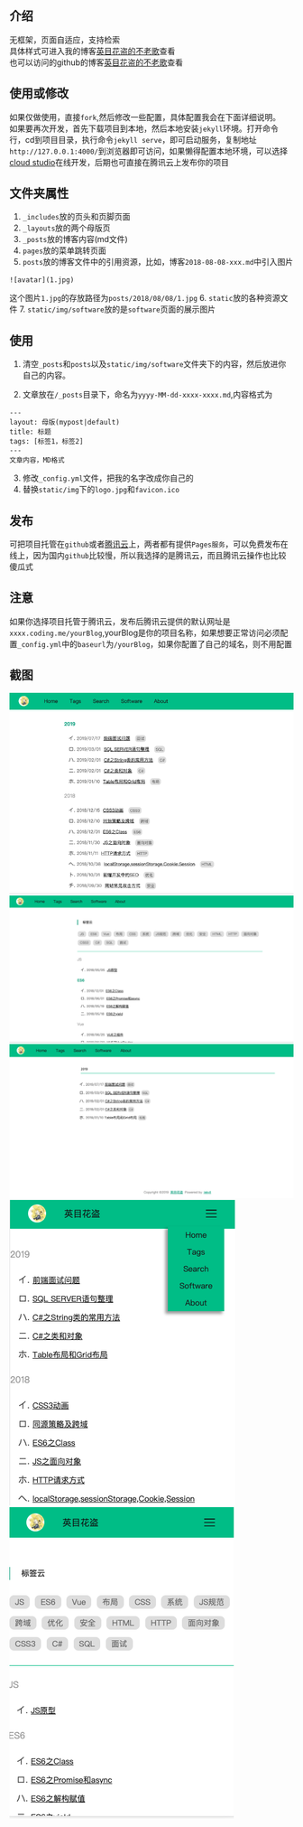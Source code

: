 
## 介绍
无框架，页面自适应，支持检索          
具体样式可进入我的博客[英目花盗的不老歌](http://www.ymhd.xyz/)查看    
也可以访问的github的博客[英目花盗的不老歌](http://dengsheng.top/ymhdBlog/)查看
## 使用或修改
如果仅做使用，直接`fork`,然后修改一些配置，具体配置我会在下面详细说明。            
如果要再次开发，首先下载项目到本地，然后本地安装`jekyll`环境。打开命令行，cd到项目目录，执行命令`jekyll serve`，即可启动服务，复制地址`http://127.0.0.1:4000/`到浏览器即可访问，如果懒得配置本地环境，可以选择[cloud studio](https://studio.dev.tencent.com/)在线开发，后期也可直接在腾讯云上发布你的项目
## 文件夹属性
1. `_includes`放的页头和页脚页面
2. `_layouts`放的两个母版页
3. `_posts`放的博客内容(md文件)
4. `pages`放的菜单跳转页面
5. `posts`放的博客文件中的引用资源，比如，博客`2018-08-08-xxx.md`中引入图片
```
![avatar](1.jpg)
```
这个图片`1.jpg`的存放路径为`posts/2018/08/08/1.jpg`
6. `static`放的各种资源文件
7. `static/img/software`放的是`software`页面的展示图片          


## 使用
1. 清空`_posts`和`posts`以及`static/img/software`文件夹下的内容，然后放进你自己的内容。         

2. 文章放在`/_posts`目录下，命名为`yyyy-MM-dd-xxxx-xxxx.md`,内容格式为
```
---
layout: 母版(mypost|default)
title: 标题
tags: [标签1，标签2]
---
文章内容，MD格式
```
3. 修改`_config.yml`文件，把我的名字改成你自己的
4. 替换`static/img`下的`logo.jpg`和`favicon.ico`

## 发布
可把项目托管在`github`或者[腾讯云](https://dev.tencent.com/)上，两者都有提供`Pages服务`，可以免费发布在线上，因为国内`github`比较慢，所以我选择的是腾讯云，而且腾讯云操作也比较傻瓜式
## 注意
如果你选择项目托管于腾讯云，发布后腾讯云提供的默认网址是`xxxx.coding.me/yourBlog`,yourBlog是你的项目名称，如果想要正常访问必须配置`_config.yml`中的`baseurl`为`/yourBlog`，如果你配置了自己的域名，则不用配置
## 截图
![avatar](screenshot/1.png)
![avatar](screenshot/2.png)
![avatar](screenshot/3.png)
![avatar](screenshot/4.png)
![avatar](screenshot/5.png)
